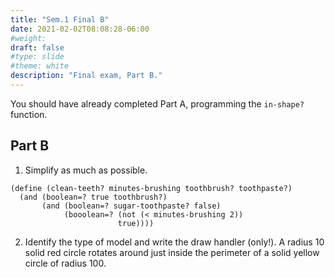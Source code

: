 ```yaml
---
title: "Sem.1 Final B"
date: 2021-02-02T08:08:28-06:00
#weight: 
draft: false
#type: slide
#theme: white
description: "Final exam, Part B." 
---
```


You should have already completed Part A, programming the `in-shape?`
function.

## Part B

1. Simplify as much as possible.

```
(define (clean-teeth? minutes-brushing toothbrush? toothpaste?)
  (and (boolean=? true toothbrush?)
       (and (boolean=? sugar-toothpaste? false)
            (booolean=? (not (< minutes-brushing 2))
                        true))))
```

2. Identify the type of model and write the draw handler (only!). A
   radius 10 solid red circle rotates around just inside the perimeter
   of a solid yellow circle of radius 100.
   


    

